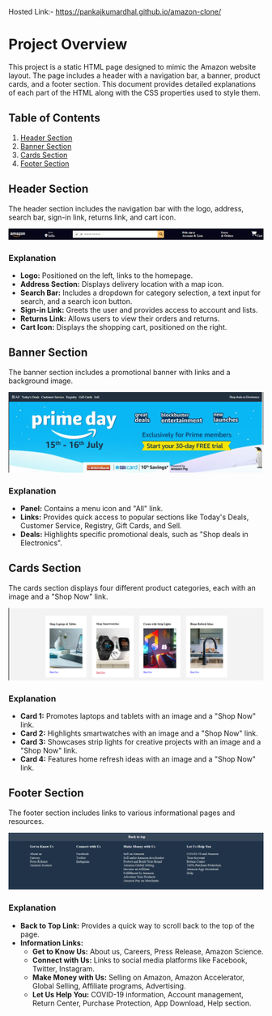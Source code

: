 Hosted Link:- https://pankajkumardhal.github.io/amazon-clone/


# Project Overview

This project is a static HTML page designed to mimic the Amazon website layout. The page includes a header with a navigation bar, a banner, product cards, and a footer section. This document provides detailed explanations of each part of the HTML along with the CSS properties used to style them.

## Table of Contents

1. [Header Section](#header-section)
2. [Banner Section](#banner-section)
3. [Cards Section](#cards-section)
4. [Footer Section](#footer-section)

## Header Section

The header section includes the navigation bar with the logo, address, search bar, sign-in link, returns link, and cart icon.

![Header Section](./navbar-header-banner.png)

### Explanation

- **Logo:** Positioned on the left, links to the homepage.
- **Address Section:** Displays delivery location with a map icon.
- **Search Bar:** Includes a dropdown for category selection, a text input for search, and a search icon button.
- **Sign-in Link:** Greets the user and provides access to account and lists.
- **Returns Link:** Allows users to view their orders and returns.
- **Cart Icon:** Displays the shopping cart, positioned on the right.

## Banner Section

The banner section includes a promotional banner with links and a background image.

![Banner Section](./banner.png)

### Explanation

- **Panel:** Contains a menu icon and "All" link.
- **Links:** Provides quick access to popular sections like Today's Deals, Customer Service, Registry, Gift Cards, and Sell.
- **Deals:** Highlights specific promotional deals, such as "Shop deals in Electronics".

## Cards Section

The cards section displays four different product categories, each with an image and a "Shop Now" link.

![Cards Section](./cards.png)

### Explanation

- **Card 1:** Promotes laptops and tablets with an image and a "Shop Now" link.
- **Card 2:** Highlights smartwatches with an image and a "Shop Now" link.
- **Card 3:** Showcases strip lights for creative projects with an image and a "Shop Now" link.
- **Card 4:** Features home refresh ideas with an image and a "Shop Now" link.

## Footer Section

The footer section includes links to various informational pages and resources.

![Footer Section](./cards-footer.png)

### Explanation

- **Back to Top Link:** Provides a quick way to scroll back to the top of the page.
- **Information Links:** 
  - **Get to Know Us:** About us, Careers, Press Release, Amazon Science.
  - **Connect with Us:** Links to social media platforms like Facebook, Twitter, Instagram.
  - **Make Money with Us:** Selling on Amazon, Amazon Accelerator, Global Selling, Affiliate programs, Advertising.
  - **Let Us Help You:** COVID-19 information, Account management, Return Center, Purchase Protection, App Download, Help section.
